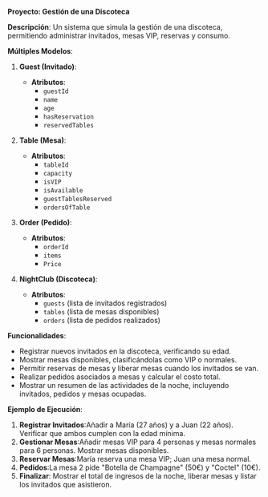 **Proyecto: Gestión de una Discoteca**

**Descripción**:
Un sistema que simula la gestión de una discoteca, permitiendo administrar invitados, mesas VIP, reservas y consumo.

**Múltiples Modelos**:

1. **Guest (Invitado)**:

   - **Atributos**:
     - `guestId`
     - `name`
     - `age`
     - `hasReservation`
     - `reservedTables`
2. **Table (Mesa)**:

   - **Atributos**:
     - `tableId`
     - `capacity`
     - `isVIP`
     - `isAvailable`
     - `guestTablesReserved`
     - `ordersOfTable`
3. **Order (Pedido)**:

   - **Atributos**:
     - `orderId`
     - `items`
     - `Price`
4. **NightClub (Discoteca)**:

   - **Atributos**:
     - `guests` (lista de invitados registrados)
     - `tables` (lista de mesas disponibles)
     - `orders` (lista de pedidos realizados)

**Funcionalidades**:

- Registrar nuevos invitados en la discoteca, verificando su edad.
- Mostrar mesas disponibles, clasificándolas como VIP o normales.
- Permitir reservas de mesas y liberar mesas cuando los invitados se van.
- Realizar pedidos asociados a mesas y calcular el costo total.
- Mostrar un resumen de las actividades de la noche, incluyendo invitados, pedidos y mesas ocupadas.

**Ejemplo de Ejecución**:

1. **Registrar Invitados**:Añadir a María (27 años) y a Juan (22 años). Verificar que ambos cumplen con la edad mínima.
2. **Gestionar Mesas**:Añadir mesas VIP para 4 personas y mesas normales para 6 personas. Mostrar mesas disponibles.
3. **Reservar Mesas**:María reserva una mesa VIP; Juan una mesa normal.
4. **Pedidos**:La mesa 2 pide "Botella de Champagne" (50€) y "Coctel" (10€).
5. **Finalizar**: Mostrar el total de ingresos de la noche, liberar mesas y listar los invitados que asistieron.
